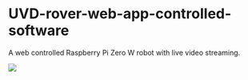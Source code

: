 # UVD-rover-web-app-controlled-software

A web controlled Raspberry Pi Zero W robot with live video streaming.

<img src="https://user-images.githubusercontent.com/59058197/91640563-2650fa80-ea3c-11ea-948b-3c3b328c3979.jpg">
